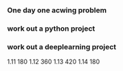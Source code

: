 ### One day one  acwing problem 
### work out a python project
### work out a deeplearning project
1.11 180
1.12 360
1.13 420
1.14 180

